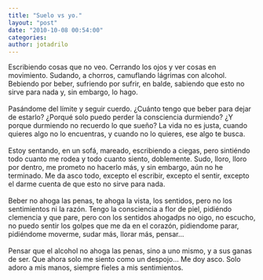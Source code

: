 ```yaml
---
title: "Suelo vs yo."
layout: "post"
date: "2010-10-08 00:54:00"
categories: 
author: jotadrilo
---
```


<div class="css-full-post-content js-full-post-content">
Escribiendo cosas que no veo. Cerrando los ojos y ver cosas en movimiento. Sudando, a chorros, camuflando lágrimas con alcohol. Bebiendo por beber, sufriendo por sufrir, en balde, sabiendo que esto no sirve para nada y, sin embargo, lo hago.<br /><br />Pasándome del límite y seguir cuerdo. ¿Cuánto tengo que beber para dejar de estarlo? ¿Porqué solo puedo perder la consciencia durmiendo? ¿Y porque durmiendo no recuerdo lo que sueño? La vida no es justa, cuando quieres algo no lo encuentras, y cuando no lo quieres, ese algo te busca.<br /><br />Estoy sentando, en un sofá, mareado, escribiendo a ciegas, pero sintiéndo todo cuanto me rodea y todo cuanto siento, doblemente. Sudo, lloro, lloro por dentro, me prometo no hacerlo más, y sin embargo, aún no he terminado. Me da asco todo, excepto el escribir, excepto el sentir, excepto el darme cuenta de que esto no sirve para nada.<br /><br />Beber no ahoga las penas, te ahoga la vista, los sentidos, pero no los sentimientos ni la razón. Tengo la consciencia a flor de piel, pidiéndo clemencia y que pare, pero con los sentidos ahogadps no oigo, no escucho, no puedo sentir los golpes que me da en el corazón, pidiendome parar, pidiéndome moverme, sudar más, llorar más, pensar...<br /><br />Pensar que el alcohol no ahoga las penas, sino a uno mismo, y a sus ganas de ser. Que ahora solo me siento como un despojo... Me doy asco. Solo adoro a mis manos, siempre fieles a mis sentimientos.
</div>
